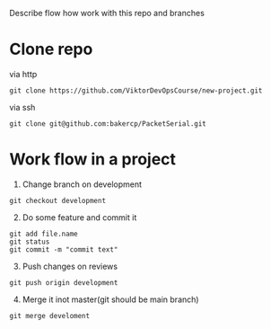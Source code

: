 Describe flow how work with this repo and branches

# Clone repo
via http
```
git clone https://github.com/ViktorDevOpsCourse/new-project.git
```

via ssh 
```
git clone git@github.com:bakercp/PacketSerial.git
```


# Work flow in a project

1. Change branch on development
```
git checkout development
```
2. Do some feature and commit it
```
git add file.name
git status
git commit -m "commit text"
```
3. Push changes on reviews
```
git push origin development
```
4. Merge it inot master(git should be main branch)
```
git merge develoment
```
